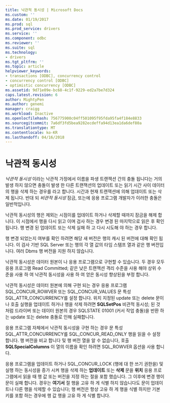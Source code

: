 ```yaml
---
title: 낙관적 동시성 | Microsoft Docs
ms.custom: ''
ms.date: 01/19/2017
ms.prod: sql
ms.prod_service: drivers
ms.service: ''
ms.component: odbc
ms.reviewer: ''
ms.suite: sql
ms.technology:
- drivers
ms.tgt_pltfrm: ''
ms.topic: article
helpviewer_keywords:
- transactions [ODBC], concurrency control
- concurrency control [ODBC]
- optimistic concurrency [ODBC]
ms.assetid: 9d71e09e-bc68-4c1f-9229-ed2a7be7d324
caps.latest.revision: 6
author: MightyPen
ms.author: genemi
manager: craigg
ms.workload: Inactive
ms.openlocfilehash: 756775900c04ff501095f95fda95fa4f184e8833
ms.sourcegitcommit: 7a6df3fd5bea9282ecdeffa94d13ea1da6def80a
ms.translationtype: MT
ms.contentlocale: ko-KR
ms.lasthandoff: 04/16/2018
---
```

# <a name="optimistic-concurrency"></a>낙관적 동시성
*낙관적 동시성* 이라는 낙관적 가정에서 이름을 파생 트랜잭션 간의 충돌 됩니다는 거의 발생 하지 않으면 충돌이 발생 한 다른 트랜잭션의 업데이트 또는 읽기 시간 사이 데이터의 행을 삭제 하는 경우를 라고 합니다. 시간과 현재 트랜잭션에 의해 업데이트 또는 삭제 됩니다. 반대 되 *비관적 동시성* 잠금, 또는에 응용 프로그램 개발자가 이러한 충돌은 일반적입니다.  
  
 낙관적 동시성의 행은 제외는 시점이를 업데이트 하거나 삭제할 때까지 잠금을 해제 합니다. 이 시점에서 행을 다시 읽고 이며 검사 하는 경우 변경 된 마지막으로 읽은 후 확인 됩니다. 행 변경 된 업데이트 또는 삭제 실패 하 고 다시 시도해 야 하는 경우 합니다.  
  
 행 변경 되었는지 여부를 확인 하려면 해당 새 버전은 행의 캐시 된 버전에 대해 확인 됩니다. 이 검사 기반 SQL Server 또는 행의 각 열 값의 타임 스탬프 열과 같은 행 버전입니다. 여러 Dbms 행 버전을 지원 하지 않습니다.  
  
 낙관적 동시성은 데이터 원본이 나 응용 프로그램으로 구현할 수 있습니다. 두 경우 모두 응용 프로그램 Read Committed; 같은 낮은 트랜잭션 격리 수준을 사용 해야 상위 수준을 사용 하 여 낙관적 동시성을 사용 하 여 얻은 동시성 향상된을 부정 합니다.  
  
 낙관적 동시성은 데이터 원본에 의해 구현 되는 경우 응용 프로그램 SQL_CONCUR_ROWVER 또는 SQL_CONCUR_VALUES 문 특성 SQL_ATTR_CONCURRENCY를 설정 합니다. 위치 지정된 update 또는 delete 문이나 호출 실행을 업데이트 하거나 행을 삭제 하려면 **SQLSetPos** 비관적 동시성; 된 것 처럼 드라이버 또는 데이터 원본의 경우 SQLSTATE 01001 (커서 작업 충돌)을 반환 하는 update 또는 delete 충돌로 인해 실패합니다.  
  
 응용 프로그램 자체에서 낙관적 동시성을 구현 하는 경우 문 특성 SQL_ATTR_CONCURRENCY를 SQL_CONCUR_READ_ONLY 행을 읽을 수 설정 합니다. 행 버전을 비교 합니다 및 행 버전 열을 알 수 없습니다, 호출 **SQLSpecialColumns** 이 열의 이름을 확인 하려면 SQL_ROWVER 옵션을 사용 합니다.  
  
 응용 프로그램을 업데이트 하거나 SQL_CONCUR_LOCK (행에 대 한 쓰기 권한을) 및 실행 하는 동시성을 증가 시켜 행을 삭제 하는 **업데이트** 또는 **삭제** 문을 **위치**  응용 프로그램에서 읽을 때 행 값 또는 버전을 지정 하는 절을 포함 했습니다. 그 이후에 변경 행이 문이 실패 합니다. 경우는 **여기서** 절 행을 고유 하 게 식별 하지 않습니다도 문이 업데이트나 다른 행을 삭제할 수 있습니다; 행 버전은 항상 고유 하 게 행을 식별 하지만 기본 키를 포함 하는 경우에 행 값 행을 고유 하 게 식별 합니다.
